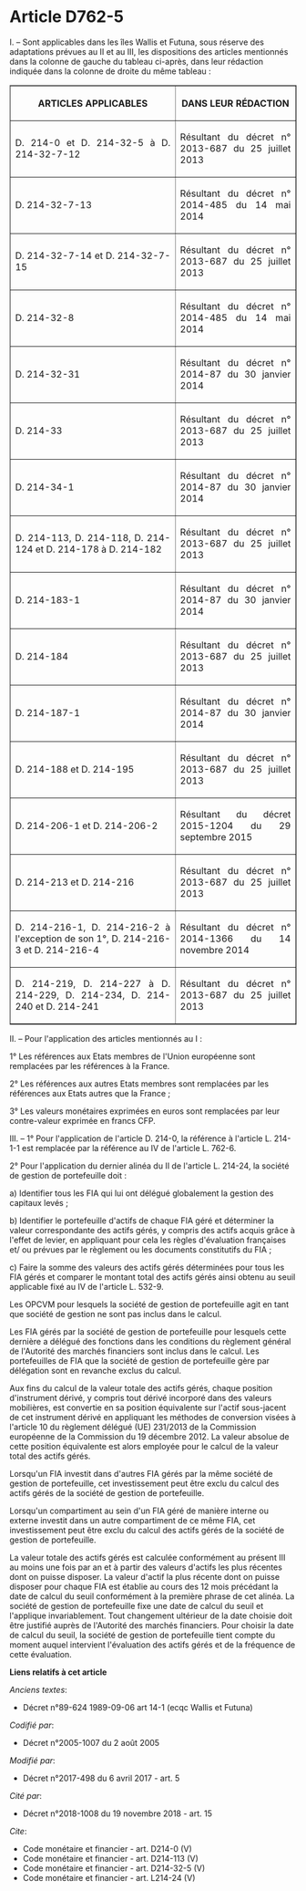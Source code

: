 # Article D762-5

I. – Sont applicables dans les îles Wallis et Futuna, sous réserve des adaptations prévues au II et au III, les dispositions
des articles mentionnés dans la colonne de gauche du tableau ci-après, dans leur rédaction indiquée dans la colonne de droite
du même tableau : 

<table border="1">
  <tbody>
    <tr>
      <th>

ARTICLES APPLICABLES </th>
      <th>

DANS LEUR RÉDACTION </th>
    </tr>
    <tr>
      <td align="justify">

D. 214-0 et D. 214-32-5 à D. 214-32-7-12 </td>
      <td align="justify">

Résultant du décret n° 2013-687 du 25 juillet 2013 </td>
    </tr>
    <tr>
      <td align="justify">

D. 214-32-7-13 </td>
      <td align="justify">

Résultant du décret n° 2014-485 du 14 mai 2014 </td>
    </tr>
    <tr>
      <td align="justify">

D. 214-32-7-14 et D. 214-32-7-15 </td>
      <td align="justify">

Résultant du décret n° 2013-687 du 25 juillet 2013 </td>
    </tr>
    <tr>
      <td align="justify">

D. 214-32-8 </td>
      <td align="justify">

Résultant du décret n° 2014-485 du 14 mai 2014 </td>
    </tr>
    <tr>
      <td align="justify">

D. 214-32-31 </td>
      <td align="justify">

Résultant du décret n° 2014-87 du 30 janvier 2014 </td>
    </tr>
    <tr>
      <td align="justify">

D. 214-33 </td>
      <td align="justify">

Résultant du décret n° 2013-687 du 25 juillet 2013 </td>
    </tr>
    <tr>
      <td align="justify">

D. 214-34-1 </td>
      <td align="justify">

Résultant du décret n° 2014-87 du 30 janvier 2014 </td>
    </tr>
    <tr>
      <td align="justify">

D. 214-113, D. 214-118, D. 214-124 et D. 214-178 à D. 214-182 </td>
      <td align="justify">

Résultant du décret n° 2013-687 du 25 juillet 2013 </td>
    </tr>
    <tr>
      <td align="justify">

D. 214-183-1 </td>
      <td align="justify">

Résultant du décret n° 2014-87 du 30 janvier 2014 </td>
    </tr>
    <tr>
      <td align="justify">

D. 214-184 </td>
      <td align="justify">

Résultant du décret n° 2013-687 du 25 juillet 2013 </td>
    </tr>
    <tr>
      <td align="justify">

D. 214-187-1 </td>
      <td align="justify">

Résultant du décret n° 2014-87 du 30 janvier 2014 </td>
    </tr>
    <tr>
      <td align="justify">

D. 214-188 et D. 214-195 </td>
      <td align="justify">

Résultant du décret n° 2013-687 du 25 juillet 2013 </td>
    </tr>
    <tr>
      <td align="justify">

D. 214-206-1 et D. 214-206-2 </td>
      <td align="justify">

Résultant du décret 2015-1204 du 29 septembre 2015 </td>
    </tr>
    <tr>
      <td align="justify">

D. 214-213 et D. 214-216 </td>
      <td align="justify">

Résultant du décret n° 2013-687 du 25 juillet 2013 </td>
    </tr>
    <tr>
      <td align="justify">

D. 214-216-1, D. 214-216-2 à l'exception de son 1°, D. 214-216-3 et D. 214-216-4 </td>
      <td align="justify">

Résultant du décret n° 2014-1366 du 14 novembre 2014 </td>
    </tr>
    <tr>
      <td align="justify">

D. 214-219, D. 214-227 à D. 214-229, D. 214-234, D. 214-240 et D. 214-241 </td>
      <td align="justify">

Résultant du décret n° 2013-687 du 25 juillet 2013 </td>
    </tr>
  </tbody>
</table>

II. – Pour l'application des articles mentionnés au I : 

1° Les références aux Etats membres de l'Union européenne sont remplacées par les références à la France. 

2° Les références aux autres Etats membres sont remplacées par les références aux Etats autres que la France ; 

3° Les valeurs monétaires exprimées en euros sont remplacées par leur contre-valeur exprimée en francs CFP. 

III. – 1° Pour l'application de l'article D. 214-0, la référence à l'article L. 214-1-1 est remplacée par la référence au IV
de l'article L. 762-6.

2° Pour l'application du dernier alinéa du II de l'article L. 214-24, la société de gestion de portefeuille doit : 

a) Identifier tous les FIA qui lui ont délégué globalement la gestion des capitaux levés ; 

b) Identifier le portefeuille d'actifs de chaque FIA géré et déterminer la valeur correspondante des actifs gérés, y compris
des actifs acquis grâce à l'effet de levier, en appliquant pour cela les règles d'évaluation françaises et/ ou prévues par le
règlement ou les documents constitutifs du FIA ; 

c) Faire la somme des valeurs des actifs gérés déterminées pour tous les FIA gérés et comparer le montant total des actifs
gérés ainsi obtenu au seuil applicable fixé au IV de l'article L. 532-9. 

Les OPCVM pour lesquels la société de gestion de portefeuille agit en tant que société de gestion ne sont pas inclus dans le
calcul. 

Les FIA gérés par la société de gestion de portefeuille pour lesquels cette dernière a délégué des fonctions dans les
conditions du règlement général de l'Autorité des marchés financiers sont inclus dans le calcul. Les portefeuilles de FIA que
la société de gestion de portefeuille gère par délégation sont en revanche exclus du calcul. 

Aux fins du calcul de la valeur totale des actifs gérés, chaque position d'instrument dérivé, y compris tout dérivé incorporé
dans des valeurs mobilières, est convertie en sa position équivalente sur l'actif sous-jacent de cet instrument dérivé en
appliquant les méthodes de conversion visées à l'article 10 du règlement délégué (UE) 231/2013 de la Commission européenne de
la Commission du 19 décembre 2012. La valeur absolue de cette position équivalente est alors employée pour le calcul de la
valeur total des actifs gérés. 

Lorsqu'un FIA investit dans d'autres FIA gérés par la même société de gestion de portefeuille, cet investissement peut être
exclu du calcul des actifs gérés de la société de gestion de portefeuille. 

Lorsqu'un compartiment au sein d'un FIA géré de manière interne ou externe investit dans un autre compartiment de ce même
FIA, cet investissement peut être exclu du calcul des actifs gérés de la société de gestion de portefeuille. 

La valeur totale des actifs gérés est calculée conformément au présent III au moins une fois par an et à partir des valeurs
d'actifs les plus récentes dont on puisse disposer. La valeur d'actif la plus récente dont on puisse disposer pour chaque FIA
est établie au cours des 12 mois précédant la date de calcul du seuil conformément à la première phrase de cet alinéa. La
société de gestion de portefeuille fixe une date de calcul du seuil et l'applique invariablement. Tout changement ultérieur
de la date choisie doit être justifié auprès de l'Autorité des marchés financiers. Pour choisir la date de calcul du seuil,
la société de gestion de portefeuille tient compte du moment auquel intervient l'évaluation des actifs gérés et de la
fréquence de cette évaluation.

**Liens relatifs à cet article**

_Anciens textes_:

  - Décret n°89-624 1989-09-06 art 14-1 (ecqc Wallis et Futuna)

_Codifié par_:

  - Décret n°2005-1007 du 2 août 2005

_Modifié par_:

  - Décret n°2017-498 du 6 avril 2017 - art. 5

_Cité par_:

  - Décret n°2018-1008 du 19 novembre 2018 - art. 15

_Cite_:

  - Code monétaire et financier - art. D214-0 (V)
  - Code monétaire et financier - art. D214-113 (V)
  - Code monétaire et financier - art. D214-32-5 (V)
  - Code monétaire et financier - art. L214-24 (V)
